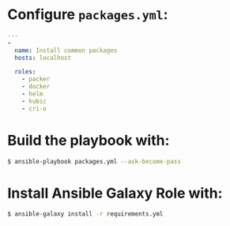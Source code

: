 # Configure ```packages.yml```:
``` yml
---
-
  name: Install common packages
  hosts: localhost

  roles:
    - packer
    - docker
    - helm
    - kubic
    - cri-o
```

# Build the playbook with:
``` bash
$ ansible-playbook packages.yml --ask-become-pass
```

# Install Ansible Galaxy Role with:
```bash
$ ansible-galaxy install -r requirements.yml
```

